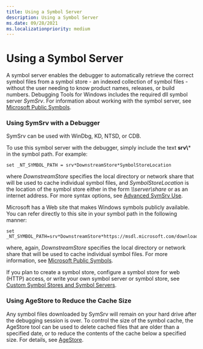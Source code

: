 ```yaml
---
title: Using a Symbol Server
description: Using a Symbol Server
ms.date: 09/28/2021
ms.localizationpriority: medium
---
```


# Using a Symbol Server

A symbol server enables the debugger to automatically retrieve the correct symbol files from a symbol store - an indexed collection of symbol files - without the user needing to know product names, releases, or build numbers. Debugging Tools for Windows includes the required dll symbol server *SymSrv*.  For information about working with the symbol server, see [Microsoft Public Symbols](microsoft-public-symbols.md).

### <span id="using_symsrv_with_a_debugger"></span><span id="USING_SYMSRV_WITH_A_DEBUGGER"></span>Using SymSrv with a Debugger

SymSrv can be used with WinDbg, KD, NTSD, or CDB.

To use this symbol server with the debugger, simply include the text **srv\\*** in the symbol path. For example:

```console
set _NT_SYMBOL_PATH = srv*DownstreamStore*SymbolStoreLocation
```

where *DownstreamStore* specifies the local directory or network share that will be used to cache individual symbol files, and *SymbolStoreLocation* is the location of the symbol store either in the form *\\\\server\\share* or as an internet address. For more syntax options, see [Advanced SymSrv Use](advanced-symsrv-use.md).

Microsoft has a Web site that makes Windows symbols publicly available. You can refer directly to this site in your symbol path in the following manner:

```console
set _NT_SYMBOL_PATH=srv*DownstreamStore*https://msdl.microsoft.com/download/symbols
```

where, again, *DownstreamStore* specifies the local directory or network share that will be used to cache individual symbol files. For more information, see [Microsoft Public Symbols](microsoft-public-symbols.md).

If you plan to create a symbol store, configure a symbol store for web (HTTP) access, or write your own symbol server or symbol store, see [Custom Symbol Stores and Symbol Servers](symbol-stores-and-symbol-servers.md).

### <span id="using_agestore_to_reduce_the_cache_size"></span><span id="USING_AGESTORE_TO_REDUCE_THE_CACHE_SIZE"></span>Using AgeStore to Reduce the Cache Size

Any symbol files downloaded by SymSrv will remain on your hard drive after the debugging session is over. To control the size of the symbol cache, the AgeStore tool can be used to delete cached files that are older than a specified date, or to reduce the contents of the cache below a specified size. For details, see [AgeStore](agestore.md).

